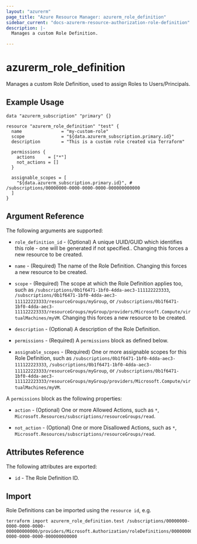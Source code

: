 ```yaml
---
layout: "azurerm"
page_title: "Azure Resource Manager: azurerm_role_definition"
sidebar_current: "docs-azurerm-resource-authorization-role-definition"
description: |-
  Manages a custom Role Definition.

---
```


# azurerm_role_definition

Manages a custom Role Definition, used to assign Roles to Users/Principals.

## Example Usage

```hcl
data "azurerm_subscription" "primary" {}

resource "azurerm_role_definition" "test" {
  name               = "my-custom-role"
  scope              = "${data.azurerm_subscription.primary.id}"
  description        = "This is a custom role created via Terraform"

  permissions {
    actions     = ["*"]
    not_actions = []
  }

  assignable_scopes = [
    "${data.azurerm_subscription.primary.id}", # /subscriptions/00000000-0000-0000-0000-000000000000
  ]
}
```

## Argument Reference

The following arguments are supported:

* `role_definition_id` - (Optional) A unique UUID/GUID which identifies this role - one will be generated if not specified.. Changing this forces a new resource to be created.

* `name` - (Required) The name of the Role Definition. Changing this forces a new resource to be created.

* `scope` - (Required) The scope at which the Role Definition applies too, such as `/subscriptions/0b1f6471-1bf0-4dda-aec3-111122223333`, `/subscriptions/0b1f6471-1bf0-4dda-aec3-111122223333/resourceGroups/myGroup`, or `/subscriptions/0b1f6471-1bf0-4dda-aec3-111122223333/resourceGroups/myGroup/providers/Microsoft.Compute/virtualMachines/myVM`. Changing this forces a new resource to be created.

* `description` - (Optional) A description of the Role Definition.

* `permissions` - (Required) A `permissions` block as defined below.

* `assignable_scopes` - (Required) One or more assignable scopes for this Role Definition, such as `/subscriptions/0b1f6471-1bf0-4dda-aec3-111122223333`, `/subscriptions/0b1f6471-1bf0-4dda-aec3-111122223333/resourceGroups/myGroup`, or `/subscriptions/0b1f6471-1bf0-4dda-aec3-111122223333/resourceGroups/myGroup/providers/Microsoft.Compute/virtualMachines/myVM`.

A `permissions` block as the following properties:

* `action` - (Optional) One or more Allowed Actions, such as `*`, `Microsoft.Resources/subscriptions/resourceGroups/read`.

* `not_action` - (Optional) One or more Disallowed Actions, such as `*`, `Microsoft.Resources/subscriptions/resourceGroups/read`.

## Attributes Reference

The following attributes are exported:

* `id` - The Role Definition ID.

## Import

Role Definitions can be imported using the `resource id`, e.g.

```shell
terraform import azurerm_role_definition.test /subscriptions/00000000-0000-0000-0000-000000000000/providers/Microsoft.Authorization/roleDefinitions/00000000-0000-0000-0000-000000000000
```
